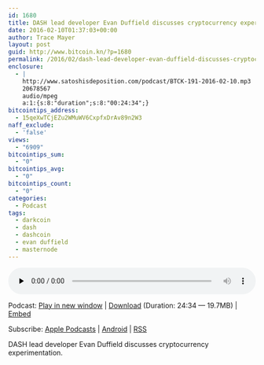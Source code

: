 ```yaml
---
id: 1680
title: DASH lead developer Evan Duffield discusses cryptocurrency experimentation
date: 2016-02-10T01:37:03+00:00
author: Trace Mayer
layout: post
guid: http://www.bitcoin.kn/?p=1680
permalink: /2016/02/dash-lead-developer-evan-duffield-discusses-cryptocurrency-experimentation/
enclosure:
  - |
    http://www.satoshisdeposition.com/podcast/BTCK-191-2016-02-10.mp3
    20678567
    audio/mpeg
    a:1:{s:8:"duration";s:8:"00:24:34";}
bitcointips_address:
  - 15qeXwTCjEZu2WMuWV6CxpfxDrAv89n2W3
naff_exclude:
  - 'false'
views:
  - "6909"
bitcointips_sum:
  - "0"
bitcointips_avg:
  - "0"
bitcointips_count:
  - "0"
categories:
  - Podcast
tags:
  - darkcoin
  - dash
  - dashcoin
  - evan duffield
  - masternode
---
```

<!--powerpress_player-->

<div class="powerpress_player" id="powerpress_player_5783">
  <audio class="wp-audio-shortcode" id="audio-1680-194" preload="none" style="width: 100%;" controls="controls"><source type="audio/mpeg" src="http://media.blubrry.com/bitcoinruntogold/p/www.satoshisdeposition.com/podcast/BTCK-191-2016-02-10.mp3?_=194" /><a href="http://media.blubrry.com/bitcoinruntogold/p/www.satoshisdeposition.com/podcast/BTCK-191-2016-02-10.mp3">http://media.blubrry.com/bitcoinruntogold/p/www.satoshisdeposition.com/podcast/BTCK-191-2016-02-10.mp3</a></audio>
</div>

<p class="powerpress_links powerpress_links_mp3">
  Podcast: <a href="http://media.blubrry.com/bitcoinruntogold/p/www.satoshisdeposition.com/podcast/BTCK-191-2016-02-10.mp3" class="powerpress_link_pinw" target="_blank" title="Play in new window" onclick="return powerpress_pinw('https://www.bitcoin.kn/?powerpress_pinw=1680-podcast');" rel="nofollow">Play in new window</a> | <a href="http://media.blubrry.com/bitcoinruntogold/s/www.satoshisdeposition.com/podcast/BTCK-191-2016-02-10.mp3" class="powerpress_link_d" title="Download" rel="nofollow" download="BTCK-191-2016-02-10.mp3">Download</a> (Duration: 24:34 &#8212; 19.7MB) | <a href="#" class="powerpress_link_e" title="Embed" onclick="return powerpress_show_embed('1680-podcast');" rel="nofollow">Embed</a>
</p>

<p class="powerpress_embed_box" id="powerpress_embed_1680-podcast" style="display: none;">
  <input id="powerpress_embed_1680-podcast_t" type="text" value="<iframe width=&quot;320&quot; height=&quot;30&quot; src=&quot;https://www.bitcoin.kn/?powerpress_embed=1680-podcast&amp;powerpress_player=mediaelement-audio&quot; frameborder=&quot;0&quot; scrolling=&quot;no&quot;></iframe>" onclick="javascript: this.select();" onfocus="javascript: this.select();" style="width: 70%;" readOnly />
</p>

<p class="powerpress_links powerpress_subscribe_links">
  Subscribe: <a href="https://itunes.apple.com/WebObjects/MZStore.woa/wa/viewPodcast?id=301670981&mt=2&ls=1#episodeGuid=http%3A%2F%2Fwww.bitcoin.kn%2F%3Fp%3D1680" class="powerpress_link_subscribe powerpress_link_subscribe_itunes" title="Subscribe on Apple Podcasts" rel="nofollow">Apple Podcasts</a> | <a href="https://subscribeonandroid.com/www.bitcoin.kn/feed/podcast/" class="powerpress_link_subscribe powerpress_link_subscribe_android" title="Subscribe on Android" rel="nofollow">Android</a> | <a href="https://www.bitcoin.kn/feed/podcast/" class="powerpress_link_subscribe powerpress_link_subscribe_rss" title="Subscribe via RSS" rel="nofollow">RSS</a>
</p>

DASH lead developer Evan Duffield discusses cryptocurrency experimentation.